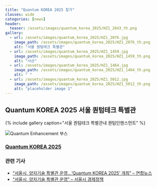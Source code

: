 ```yaml
---
title: "Quantum KOREA 2025 참가"
classes: wide
categories: [news]
header:
  teaser: /assets/images/quantum_korea_2025/HZ1_2843_th.png
gallery:
  - url: /assets/images/quantum_korea_2025/HZ1_2076.jpg
    image_path: /assets/images/quantum_korea_2025/HZ1_2076_th.png
    alt: "서울 퀀텀테크 특별관"
  - url: /assets/images/quantum_korea_2025/HZ1_1459.jpg
    image_path: /assets/images/quantum_korea_2025/HZ1_1459_th.png
    alt: "사선"  
  - url: /assets/images/quantum_korea_2025/HZ1_1464.jpg
    image_path: /assets/images/quantum_korea_2025/HZ1_1464_th.png
    alt: " "          
  - url: /assets/images/quantum_korea_2025/HZ1_5012.jpg
    image_path: /assets/images/quantum_korea_2025/HZ1_5012_th.png
    alt: "placeholder image 1"            
---
```


## Quantum KOREA 2025 서울 퀀텀테크 특별관  

{% include gallery caption="서울 퀀텀테크 특별관내  퀀텀인헨스먼트" %}


![Quantum Enhancement 부스](/assets/images/quantum_korea_2025/HZ1_2843.jpg)

### [Quantum KOREA 2025](https://quantum-korea.kr/ko/main) 


### 관련 기사 

- [“서울시, 양자기술 특별관 운영…‘Quantum KOREA 2025’ 개최” – 연합뉴스](https://www.yna.co.kr/view/AKR20250610034400004)
- [“서울시, 양자기술 특별관 운영” – 서울시 경제정책](https://news.seoul.go.kr/economy/archives/567171)


